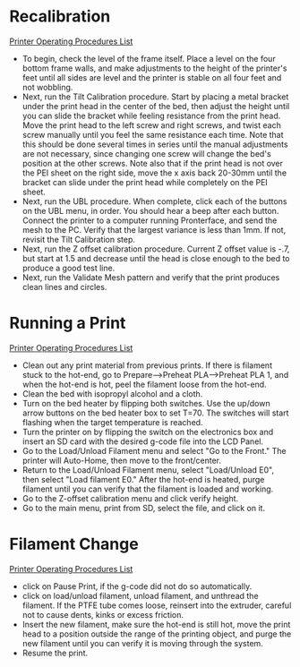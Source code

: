 # Recalibration
[Printer Operating Procedures List](README.md#operating-procedures)
* To begin, check the level of the frame itself. Place a level on the four bottom frame walls, and make adjustments to the height of the printer's feet until all sides are level and the printer is stable on all four feet and not wobbling.
* Next, run the Tilt Calibration procedure. Start by placing a metal bracket under the print head in the center of the bed, then adjust the height until you can slide the bracket while feeling resistance from the print head. Move the print head to the left screw and right screws, and twist each screw manually until you feel the same resistance each time. Note that this should be done several times in series until the manual adjustments are not necessary, since changing one screw will change the bed's position at the other screws. Note also that if the print head is not over the PEI sheet on the right side, move the x axis back 20-30mm until the bracket can slide under the print head while completely on the PEI sheet.
* Next, run the UBL procedure. When complete, click each of the buttons on the UBL menu, in order. You should hear a beep after each button. Connect the printer to a computer running Pronterface, and send the mesh to the PC. Verify that the largest variance is less than 1mm. If not, revisit the Tilt Calibration step.
* Next, run the Z offset calibration procedure. Current Z offset value is -.7, but start at 1.5 and decrease until the head is close enough to the bed to produce a good test line.
* Next, run the Validate Mesh pattern and verify that the print produces clean lines and circles.

# Running a Print
[Printer Operating Procedures List](README.md#operating-procedures)
* Clean out any print material from previous prints. If there is filament stuck to the hot-end, go to Prepare-->Preheat PLA-->Preheat PLA 1, and when the hot-end is hot, peel the filament loose from the hot-end.
* Clean the bed with isopropyl alcohol and a cloth.
* Turn on the bed heater by flipping both switches. Use the up/down arrow buttons on the bed heater box to set T=70. The switches will start flashing when the target temperature is reached.
* Turn the printer on by flipping the switch on the electronics box and insert an SD card with the desired g-code file into the LCD Panel.
* Go to the Load/Unload Filament menu and select "Go to the Front." The printer will Auto-Home, then move to the front/center.
* Return to the Load/Unload Filament menu, select "Load/Unload E0", then select "Load filament E0." After the hot-end is heated, purge filament until you can verify that the filament is loaded and working.
* Go to the Z-offset calibration menu and click verify height.
* Go to the main menu, print from SD, select the file, and click on it.

# Filament Change
[Printer Operating Procedures List](README.md#operating-procedures)
* click on Pause Print, if the g-code did not do so automatically.
* click on load/unload filament, unload filament, and unthread the filament. If the PTFE tube comes loose, reinsert into the extruder, careful not to cause dents, kinks or excess friction.
* Insert the new filament, make sure the hot-end is still hot, move the print head to a position outside the range of the printing object, and purge the new filament until you can verify it is moving through the system.
* Resume the print.
